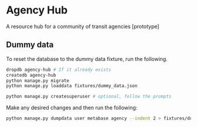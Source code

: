 # Agency Hub

A resource hub for a community of transit agencies [prototype]

## Dummy data

To reset the database to the dummy data fixture, run the following.

``` bash
dropdb agency-hub # If it already exists
createdb agency-hub
python manage.py migrate
python manage.py loaddata fixtures/dummy_data.json

python manage.py createsuperuser # optional, follow the prompts
```

Make any desired changes and then run the following:

``` bash
python manage.py dumpdata user metabase agency --indent 2 > fixtures/dummy_data.json
```
